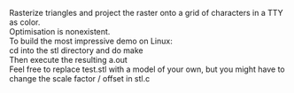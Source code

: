 Rasterize triangles and project the raster onto a grid of characters in a TTY as color.  
Optimisation is nonexistent.  
To build the most impressive demo on Linux:  
  cd into the stl directory and do make  
  Then execute the resulting a.out  
  Feel free to replace test.stl with a model of your own, but you might have to change the scale factor / offset in stl.c
